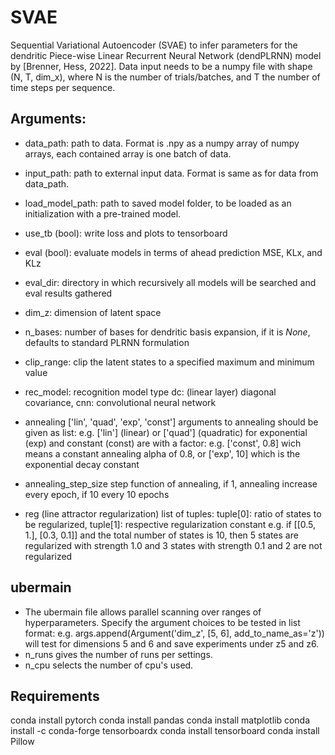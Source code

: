 # SVAE

Sequential Variational Autoencoder (SVAE) to infer parameters for the dendritic Piece-wise Linear Recurrent Neural Network (dendPLRNN) model by [Brenner, Hess, 2022].
Data input needs to be a numpy file with shape (N, T, dim_x), where N is the number of trials/batches, and T the number of time steps per sequence.


## Arguments:
- data_path: path to data. Format is .npy as a numpy array of numpy arrays, each contained array is one batch of data.
- input_path: path to external input data. Format is same as for data from data_path.
- load_model_path: path to saved model folder, to be loaded as an initialization with a pre-trained model.

- use_tb (bool):  write loss and plots to tensorboard
- eval (bool): evaluate models in terms of ahead prediction MSE, KLx, and KLz
- eval_dir: directory in which recursively all models will be searched and eval results gathered 

- dim_z: dimension of latent space
- n_bases: number of bases for dendritic basis expansion, if it is *None*,  defaults to standard PLRNN formulation
- clip_range: clip the latent states to a specified maximum and minimum value
- rec_model: recognition model type
  dc: (linear layer) diagonal covariance, cnn: convolutional neural network

- annealing ['lin', 'quad', 'exp', 'const']
    arguments to annealing should be given as list:
    e.g. ['lin'] (linear) or ['quad'] (quadratic)
    for exponential (exp) and constant (const) are with a factor:
    e.g. ['const', 0.8] wich means a constant annealing alpha of 0.8,
    or  ['exp', 10] which is the exponential decay constant
- annealing_step_size
    step function of annealing, if 1,  annealing increase every epoch, if 10 every 10 epochs

- reg (line attractor regularization) 
    list of tuples: tuple[0]: ratio of states to be regularized, tuple[1]: respective regularization constant
    e.g. if [[0.5, 1.], [0.3, 0.1]] and the total number of states is 10,
    then 5 states are regularized with strength 1.0 and 3 states with strength 0.1 and 2 are not regularized

## ubermain

- The ubermain file allows parallel scanning over ranges of hyperparameters. Specify the argument choices to be tested in list format:
e.g. args.append(Argument('dim_z', [5, 6], add_to_name_as='z')) will test for dimensions 5 and 6 and save experiments under z5 and z6.
- n_runs gives the number of runs per settings.
- n_cpu selects the number of cpu's used.

## Requirements 
conda install pytorch
conda install pandas
conda install matplotlib
conda install -c conda-forge tensorboardx
conda install tensorboard
conda install Pillow
